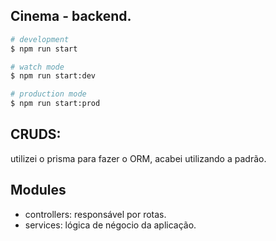 ## Cinema - backend.

```bash
# development
$ npm run start

# watch mode
$ npm run start:dev

# production mode
$ npm run start:prod
```

## CRUDS:

utilizei o prisma para fazer o ORM, acabei utilizando a padrão.

## Modules

- controllers: responsável por rotas.
- services: lógica de négocio da aplicação.
